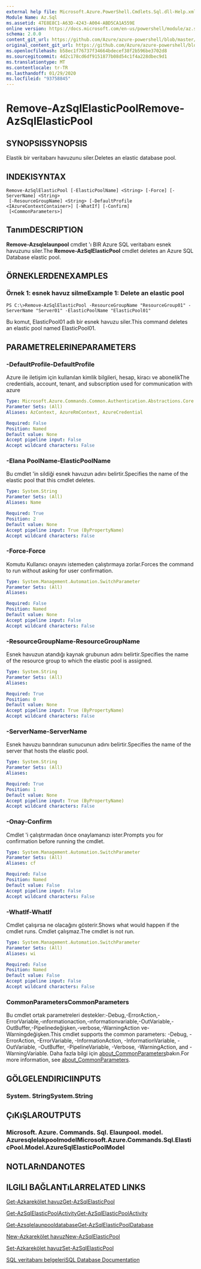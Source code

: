 ```yaml
---
external help file: Microsoft.Azure.PowerShell.Cmdlets.Sql.dll-Help.xml
Module Name: Az.Sql
ms.assetid: 47E8E8C1-A63D-4243-A004-ABD5CA1A559E
online version: https://docs.microsoft.com/en-us/powershell/module/az.sql/remove-azsqlelasticpool
schema: 2.0.0
content_git_url: https://github.com/Azure/azure-powershell/blob/master/src/Sql/Sql/help/Remove-AzSqlElasticPool.md
original_content_git_url: https://github.com/Azure/azure-powershell/blob/master/src/Sql/Sql/help/Remove-AzSqlElasticPool.md
ms.openlocfilehash: b58ec1f76737f34664bdecef38f2b596be3702d8
ms.sourcegitcommit: 4d2c178cd6df9151877b08d54c1f4a228dbec9d1
ms.translationtype: MT
ms.contentlocale: tr-TR
ms.lasthandoff: 01/29/2020
ms.locfileid: "93758845"
---
```

# <span data-ttu-id="3bdef-101">Remove-AzSqlElasticPool</span><span class="sxs-lookup"><span data-stu-id="3bdef-101">Remove-AzSqlElasticPool</span></span>

## <span data-ttu-id="3bdef-102">SYNOPSIS</span><span class="sxs-lookup"><span data-stu-id="3bdef-102">SYNOPSIS</span></span>
<span data-ttu-id="3bdef-103">Elastik bir veritabanı havuzunu siler.</span><span class="sxs-lookup"><span data-stu-id="3bdef-103">Deletes an elastic database pool.</span></span>

## <span data-ttu-id="3bdef-104">INDEKI</span><span class="sxs-lookup"><span data-stu-id="3bdef-104">SYNTAX</span></span>

```
Remove-AzSqlElasticPool [-ElasticPoolName] <String> [-Force] [-ServerName] <String>
 [-ResourceGroupName] <String> [-DefaultProfile <IAzureContextContainer>] [-WhatIf] [-Confirm]
 [<CommonParameters>]
```

## <span data-ttu-id="3bdef-105">Tanım</span><span class="sxs-lookup"><span data-stu-id="3bdef-105">DESCRIPTION</span></span>
<span data-ttu-id="3bdef-106">**Remove-Azsqlelaunpool** cmdlet 'ı BIR Azure SQL veritabanı esnek havuzunu siler.</span><span class="sxs-lookup"><span data-stu-id="3bdef-106">The **Remove-AzSqlElasticPool** cmdlet deletes an Azure SQL Database elastic pool.</span></span>

## <span data-ttu-id="3bdef-107">ÖRNEKLERDEN</span><span class="sxs-lookup"><span data-stu-id="3bdef-107">EXAMPLES</span></span>

### <span data-ttu-id="3bdef-108">Örnek 1: esnek havuz silme</span><span class="sxs-lookup"><span data-stu-id="3bdef-108">Example 1: Delete an elastic pool</span></span>
```
PS C:\>Remove-AzSqlElasticPool -ResourceGroupName "ResourceGroup01" -ServerName "Server01" -ElasticPoolName "ElasticPool01"
```

<span data-ttu-id="3bdef-109">Bu komut, ElasticPool01 adlı bir esnek havuzu siler.</span><span class="sxs-lookup"><span data-stu-id="3bdef-109">This command deletes an elastic pool named ElasticPool01.</span></span>

## <span data-ttu-id="3bdef-110">PARAMETRELERINE</span><span class="sxs-lookup"><span data-stu-id="3bdef-110">PARAMETERS</span></span>

### <span data-ttu-id="3bdef-111">-DefaultProfile</span><span class="sxs-lookup"><span data-stu-id="3bdef-111">-DefaultProfile</span></span>
<span data-ttu-id="3bdef-112">Azure ile iletişim için kullanılan kimlik bilgileri, hesap, kiracı ve abonelik</span><span class="sxs-lookup"><span data-stu-id="3bdef-112">The credentials, account, tenant, and subscription used for communication with azure</span></span>

```yaml
Type: Microsoft.Azure.Commands.Common.Authentication.Abstractions.Core.IAzureContextContainer
Parameter Sets: (All)
Aliases: AzContext, AzureRmContext, AzureCredential

Required: False
Position: Named
Default value: None
Accept pipeline input: False
Accept wildcard characters: False
```

### <span data-ttu-id="3bdef-113">-Elana PoolName</span><span class="sxs-lookup"><span data-stu-id="3bdef-113">-ElasticPoolName</span></span>
<span data-ttu-id="3bdef-114">Bu cmdlet 'in sildiği esnek havuzun adını belirtir.</span><span class="sxs-lookup"><span data-stu-id="3bdef-114">Specifies the name of the elastic pool that this cmdlet deletes.</span></span>

```yaml
Type: System.String
Parameter Sets: (All)
Aliases: Name

Required: True
Position: 2
Default value: None
Accept pipeline input: True (ByPropertyName)
Accept wildcard characters: False
```

### <span data-ttu-id="3bdef-115">-Force</span><span class="sxs-lookup"><span data-stu-id="3bdef-115">-Force</span></span>
<span data-ttu-id="3bdef-116">Komutu Kullanıcı onayını istemeden çalıştırmaya zorlar.</span><span class="sxs-lookup"><span data-stu-id="3bdef-116">Forces the command to run without asking for user confirmation.</span></span>

```yaml
Type: System.Management.Automation.SwitchParameter
Parameter Sets: (All)
Aliases:

Required: False
Position: Named
Default value: None
Accept pipeline input: False
Accept wildcard characters: False
```

### <span data-ttu-id="3bdef-117">-ResourceGroupName</span><span class="sxs-lookup"><span data-stu-id="3bdef-117">-ResourceGroupName</span></span>
<span data-ttu-id="3bdef-118">Esnek havuzun atandığı kaynak grubunun adını belirtir.</span><span class="sxs-lookup"><span data-stu-id="3bdef-118">Specifies the name of the resource group to which the elastic pool is assigned.</span></span>

```yaml
Type: System.String
Parameter Sets: (All)
Aliases:

Required: True
Position: 0
Default value: None
Accept pipeline input: True (ByPropertyName)
Accept wildcard characters: False
```

### <span data-ttu-id="3bdef-119">-ServerName</span><span class="sxs-lookup"><span data-stu-id="3bdef-119">-ServerName</span></span>
<span data-ttu-id="3bdef-120">Esnek havuzu barındıran sunucunun adını belirtir.</span><span class="sxs-lookup"><span data-stu-id="3bdef-120">Specifies the name of the server that hosts the elastic pool.</span></span>

```yaml
Type: System.String
Parameter Sets: (All)
Aliases:

Required: True
Position: 1
Default value: None
Accept pipeline input: True (ByPropertyName)
Accept wildcard characters: False
```

### <span data-ttu-id="3bdef-121">-Onay</span><span class="sxs-lookup"><span data-stu-id="3bdef-121">-Confirm</span></span>
<span data-ttu-id="3bdef-122">Cmdlet 'i çalıştırmadan önce onaylamanızı ister.</span><span class="sxs-lookup"><span data-stu-id="3bdef-122">Prompts you for confirmation before running the cmdlet.</span></span>

```yaml
Type: System.Management.Automation.SwitchParameter
Parameter Sets: (All)
Aliases: cf

Required: False
Position: Named
Default value: False
Accept pipeline input: False
Accept wildcard characters: False
```

### <span data-ttu-id="3bdef-123">-WhatIf</span><span class="sxs-lookup"><span data-stu-id="3bdef-123">-WhatIf</span></span>
<span data-ttu-id="3bdef-124">Cmdlet çalışırsa ne olacağını gösterir.</span><span class="sxs-lookup"><span data-stu-id="3bdef-124">Shows what would happen if the cmdlet runs.</span></span>
<span data-ttu-id="3bdef-125">Cmdlet çalışmaz.</span><span class="sxs-lookup"><span data-stu-id="3bdef-125">The cmdlet is not run.</span></span>

```yaml
Type: System.Management.Automation.SwitchParameter
Parameter Sets: (All)
Aliases: wi

Required: False
Position: Named
Default value: False
Accept pipeline input: False
Accept wildcard characters: False
```

### <span data-ttu-id="3bdef-126">CommonParameters</span><span class="sxs-lookup"><span data-stu-id="3bdef-126">CommonParameters</span></span>
<span data-ttu-id="3bdef-127">Bu cmdlet ortak parametreleri destekler:-Debug,-ErrorAction,-ErrorVariable,-ınformationaction,-ınformationvariable,-OutVariable,-OutBuffer,-Pipelinedeğişken,-verbose,-WarningAction ve-Warningdeğişken.</span><span class="sxs-lookup"><span data-stu-id="3bdef-127">This cmdlet supports the common parameters: -Debug, -ErrorAction, -ErrorVariable, -InformationAction, -InformationVariable, -OutVariable, -OutBuffer, -PipelineVariable, -Verbose, -WarningAction, and -WarningVariable.</span></span> <span data-ttu-id="3bdef-128">Daha fazla bilgi için [about_CommonParameters](https://go.microsoft.com/fwlink/?LinkID=113216)bakın.</span><span class="sxs-lookup"><span data-stu-id="3bdef-128">For more information, see [about_CommonParameters](https://go.microsoft.com/fwlink/?LinkID=113216).</span></span>

## <span data-ttu-id="3bdef-129">GÖLGELENDIRICI</span><span class="sxs-lookup"><span data-stu-id="3bdef-129">INPUTS</span></span>

### <span data-ttu-id="3bdef-130">System. String</span><span class="sxs-lookup"><span data-stu-id="3bdef-130">System.String</span></span>

## <span data-ttu-id="3bdef-131">ÇıKıŞLAR</span><span class="sxs-lookup"><span data-stu-id="3bdef-131">OUTPUTS</span></span>

### <span data-ttu-id="3bdef-132">Microsoft. Azure. Commands. Sql. Elaunpool. model. Azuresqlelakpoolmodel</span><span class="sxs-lookup"><span data-stu-id="3bdef-132">Microsoft.Azure.Commands.Sql.ElasticPool.Model.AzureSqlElasticPoolModel</span></span>

## <span data-ttu-id="3bdef-133">NOTLARıNDA</span><span class="sxs-lookup"><span data-stu-id="3bdef-133">NOTES</span></span>

## <span data-ttu-id="3bdef-134">ILGILI BAĞLANTıLAR</span><span class="sxs-lookup"><span data-stu-id="3bdef-134">RELATED LINKS</span></span>

[<span data-ttu-id="3bdef-135">Get-Azkarekölet havuz</span><span class="sxs-lookup"><span data-stu-id="3bdef-135">Get-AzSqlElasticPool</span></span>](./Get-AzSqlElasticPool.md)

[<span data-ttu-id="3bdef-136">Get-AzSqlElasticPoolActivity</span><span class="sxs-lookup"><span data-stu-id="3bdef-136">Get-AzSqlElasticPoolActivity</span></span>](./Get-AzSqlElasticPoolActivity.md)

[<span data-ttu-id="3bdef-137">Get-Azsqlelaunpooldatabase</span><span class="sxs-lookup"><span data-stu-id="3bdef-137">Get-AzSqlElasticPoolDatabase</span></span>](./Get-AzSqlElasticPoolDatabase.md)

[<span data-ttu-id="3bdef-138">New-Azkarekölet havuz</span><span class="sxs-lookup"><span data-stu-id="3bdef-138">New-AzSqlElasticPool</span></span>](./New-AzSqlElasticPool.md)

[<span data-ttu-id="3bdef-139">Set-Azkarekölet havuz</span><span class="sxs-lookup"><span data-stu-id="3bdef-139">Set-AzSqlElasticPool</span></span>](./Set-AzSqlElasticPool.md)

[<span data-ttu-id="3bdef-140">SQL veritabanı belgeleri</span><span class="sxs-lookup"><span data-stu-id="3bdef-140">SQL Database Documentation</span></span>](https://docs.microsoft.com/azure/sql-database/)



